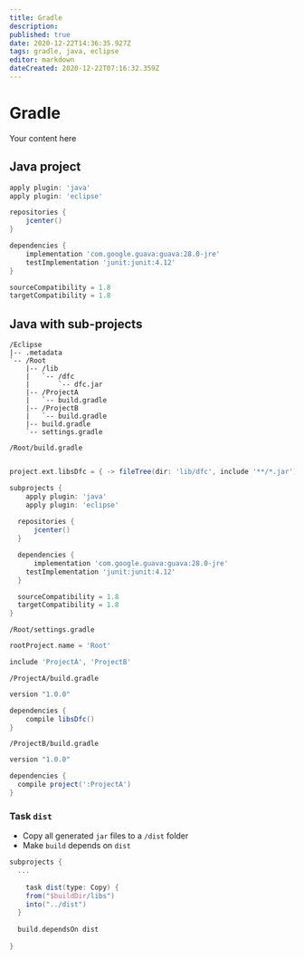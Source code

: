 ```yaml
---
title: Gradle
description: 
published: true
date: 2020-12-22T14:36:35.927Z
tags: gradle, java, eclipse
editor: markdown
dateCreated: 2020-12-22T07:16:32.359Z
---
```


# Gradle
Your content here

## Java project

```groovy
apply plugin: 'java'
apply plugin: 'eclipse'

repositories {
    jcenter()
}

dependencies {
    implementation 'com.google.guava:guava:28.0-jre'
    testImplementation 'junit:junit:4.12'
}

sourceCompatibility = 1.8
targetCompatibility = 1.8
```

## Java with sub-projects

```
/Eclipse
|-- .metadata
`-- /Root
    |-- /lib
    |   `-- /dfc
    |       `-- dfc.jar
    |-- /ProjectA
    |   `-- build.gradle
    |-- /ProjectB
    |   `-- build.gradle
    |-- build.gradle
    `-- settings.gradle
```
    
`/Root/build.gradle`
```groovy

project.ext.libsDfc = { -> fileTree(dir: 'lib/dfc', include '**/*.jar'); }

subprojects {
	apply plugin: 'java'
	apply plugin: 'eclipse'
  
  repositories {
      jcenter()
  }

  dependencies {
	  implementation 'com.google.guava:guava:28.0-jre'
  	testImplementation 'junit:junit:4.12'
  }

  sourceCompatibility = 1.8
  targetCompatibility = 1.8
}
```

`/Root/settings.gradle`
```groovy
rootProject.name = 'Root'

include 'ProjectA', 'ProjectB'
```

`/ProjectA/build.gradle`
```groovy
version "1.0.0"

dependencies {
	compile libsDfc()
}
```
`/ProjectB/build.gradle`
```groovy
version "1.0.0"

dependencies {
  compile project(':ProjectA')
}
```

### Task `dist`
* Copy all generated `jar` files to a `/dist` folder
* Make `build` depends on `dist`
```groovy
subprojects {
  ...
  
	task dist(type: Copy) {
  	from("$buildDir/libs")
    into("../dist")
  }
   
  build.dependsOn dist
   
}

```